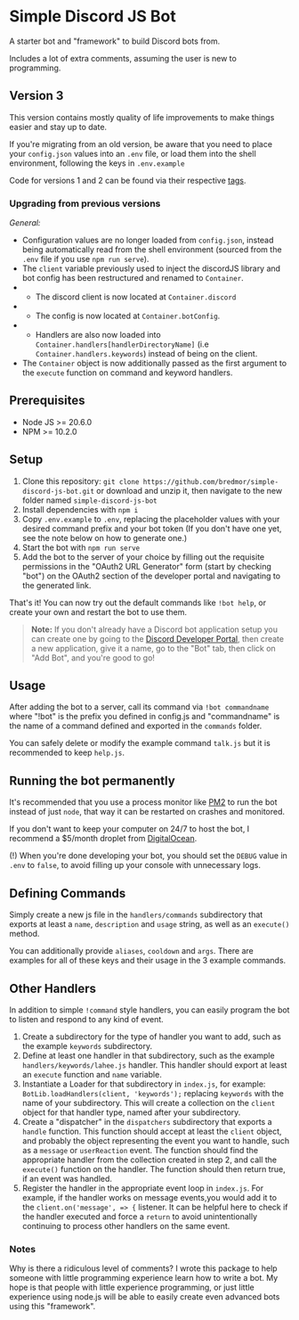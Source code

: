 # Simple Discord JS Bot
A starter bot and "framework" to build Discord bots from.

Includes a lot of extra comments, assuming the user is new to programming.

## Version 3
This version contains mostly quality of life improvements to make things easier and stay up to date.

If you're migrating from an old version, be aware that you need to place your `config.json` values into an `.env` file, or load them into the shell environment, following the keys in `.env.example`

Code for versions 1 and 2 can be found via their respective [tags](https://github.com/bredmor/simple-discord-js-bot/tags).

### Upgrading from previous versions
_General:_
- Configuration values are no longer loaded from `config.json`, instead being automatically read from the shell environment (sourced from the `.env` file if you use `npm run serve`).
- The `client` variable previously used to inject the discordJS library and bot config has been restructured and renamed to `Container`.
- - The discord client is now located at `Container.discord`
- - The config is now located at `Container.botConfig`.
- - Handlers are also now loaded into `Container.handlers[handlerDirectoryName]` (i.e `Container.handlers.keywords`) instead of being on the client.
- The `Container` object is now additionally passed as the first argument to the `execute` function on command and keyword handlers.

## Prerequisites
 * Node JS >= 20.6.0
 * NPM >= 10.2.0

## Setup
1. Clone this repository: `git clone https://github.com/bredmor/simple-discord-js-bot.git` or download and unzip it, then navigate to the new 
   folder named `simple-discord-js-bot`
2. Install dependencies with `npm i`
3. Copy `.env.example` to `.env`, replacing the placeholder values with your desired command prefix and your bot token (If you 
   don't have one yet, see the note below on how to generate one.)
4. Start the bot with `npm run serve`
5. Add the bot to the server of your choice by filling out the requisite permissions in the "OAuth2 URL Generator" form (start by checking "bot") on the OAuth2 section of the developer portal and navigating to the generated link.

That's it! You can now try out the default commands like `!bot help`, or create your own and restart the bot to use them.

>**Note:**
If you don't already have a Discord bot application setup you can create one by going to the 
> [Discord Developer Portal](https://discord.com/developers/applications/me), then create a new application, give it a 
> name, go to the "Bot" tab, then click on "Add Bot", and you're good to go!


## Usage
After adding the bot to a server, call its command via `!bot commandname` where "!bot" is the prefix you defined in 
config.js and "commandname" is the name of a command defined and exported in the `commands` folder.

You can safely delete or modify the example command `talk.js` but it is recommended to keep `help.js`.

## Running the bot permanently
It's recommended that you use a process monitor like [PM2](https://pm2.keymetrics.io/) to run the bot instead of 
just `node`, that way it can be restarted on crashes and monitored.

If you don't want to keep your computer on 24/7 to host the bot, I recommend a $5/month droplet from 
[DigitalOcean](https://m.do.co/c/b96f8bd70573).

(!) When you're done developing your bot, you should set the `DEBUG` value in `.env` to `false`, to avoid filling up your console with unnecessary logs.

## Defining Commands
Simply create a new js file in the `handlers/commands` subdirectory that exports at least a `name`, `description` 
and `usage` string, as well as an `execute()` method. 

You can additionally provide `aliases`, `cooldown` 
and `args`. There are examples for all of these keys and their usage in the 3 example commands.

## Other Handlers
In addition to simple `!command` style handlers, you can easily program the bot to listen and respond to any kind 
of event.

1. Create a subdirectory for the type of handler you want to add, such as the example `keywords` subdirectory.
2. Define at least one handler in that subdirectory, such as the example `handlers/keywords/lahee.js` handler. 
   This handler should export at least an `execute` function and `name` variable.
3. Instantiate a Loader for that subdirectory in `index.js`, for example: `BotLib.loadHandlers(client, 'keywords');` 
   replacing `keywords` with the name of your subdirectory. This will create a collection on the `client` object for 
   that handler type, named after your subdirectory.
3. Create a "dispatcher" in the `dispatchers` subdirectory that exports a `handle` function. This function should accept
   at least the `client` object, and probably the object representing the event you want to handle, such as a `message` 
   or `userReaction` event. The function should find the appropriate handler from the collection created in step 2, and 
   call the `execute()` function on the handler. The function should then return true, if an event was handled.
4. Register the handler in the appropriate event loop in `index.js`. For example, if the handler works on message 
   events,you would add it to the `client.on('message', => {` listener. It can be helpful here to check if the handler 
   executed and force a `return` to avoid unintentionally continuing to process other handlers on the same event.

### Notes
Why is there a ridiculous level of comments? I wrote this package to help someone with little programming experience 
learn how to write a bot. My hope is that people with little experience programming, or just little experience using
node.js will be able to easily create even advanced bots using this "framework".

